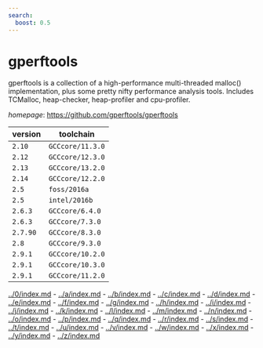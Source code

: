 ```yaml
---
search:
  boost: 0.5
---
```

# gperftools

gperftools is a collection of a high-performance multi-threaded malloc() implementation, plus some pretty nifty performance analysis tools. Includes TCMalloc, heap-checker, heap-profiler and cpu-profiler.

*homepage*: <https://github.com/gperftools/gperftools>

version | toolchain
--------|----------
``2.10`` | ``GCCcore/11.3.0``
``2.12`` | ``GCCcore/12.3.0``
``2.13`` | ``GCCcore/13.2.0``
``2.14`` | ``GCCcore/12.2.0``
``2.5`` | ``foss/2016a``
``2.5`` | ``intel/2016b``
``2.6.3`` | ``GCCcore/6.4.0``
``2.6.3`` | ``GCCcore/7.3.0``
``2.7.90`` | ``GCCcore/8.3.0``
``2.8`` | ``GCCcore/9.3.0``
``2.9.1`` | ``GCCcore/10.2.0``
``2.9.1`` | ``GCCcore/10.3.0``
``2.9.1`` | ``GCCcore/11.2.0``

[../0/index.md](0) - [../a/index.md](a) - [../b/index.md](b) - [../c/index.md](c) - [../d/index.md](d) - [../e/index.md](e) - [../f/index.md](f) - [../g/index.md](g) - [../h/index.md](h) - [../i/index.md](i) - [../j/index.md](j) - [../k/index.md](k) - [../l/index.md](l) - [../m/index.md](m) - [../n/index.md](n) - [../o/index.md](o) - [../p/index.md](p) - [../q/index.md](q) - [../r/index.md](r) - [../s/index.md](s) - [../t/index.md](t) - [../u/index.md](u) - [../v/index.md](v) - [../w/index.md](w) - [../x/index.md](x) - [../y/index.md](y) - [../z/index.md](z)


